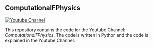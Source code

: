## ComputationalFPhysics
[![Youtube Channel](https://img.shields.io/badge/YouTube-Channel-red)](https://www.youtube.com/@ComputationalFPhysics)

This repository contains the code for the Youtube Channel: *ComputationalFPhysics*. The code is written in Python and the code is explained in the Youtube Channel.